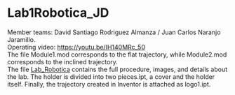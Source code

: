 # Lab1Robotica_JD
Member teams: David Santiago Rodriguez Almanza / Juan Carlos Naranjo Jaramillo.<br>
Operating video: https://youtu.be/IH140MRc_50<br>
The file Module1.mod corresponds to the flat trajectory, while Module2.mod corresponds to the inclined trajectory.<br>
The file [Lab_Robotica](./Lab1_Robotica%20(1).pdf) contains the full procedure, images, and details about the lab. The holder is divided into two pieces.ipt, a cover and the holder itself. Finally, the trajectory created in Inventor is attached as logo1.ipt.

